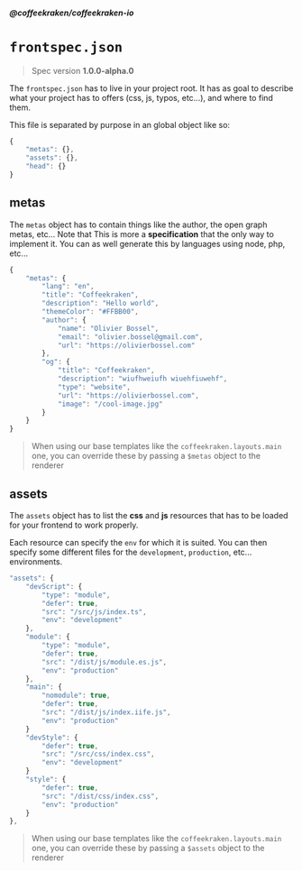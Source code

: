 <!--
/**
 * @name            Frontspec
 * @namespace       doc.specFiles
 * @type            Markdown
 * @platform        md
 * @status          stable
 * @menu            Documentation / Spec files           /doc/specfiles/frontspec
 *
 * @since           2.0.0
 * @author    Olivier Bossel <olivier.bossel@gmail.com> (https://coffeekraken.io)
 */
-->

<!-- image -->

<!-- header -->
##### @coffeekraken/coffeekraken-io



# `frontspec.json`

> Spec version **1.0.0-alpha.0**

The `frontspec.json` has to live in your project root. It has as goal to describe what your project has to offers (css, js, typos, etc...), and where to find them.

This file is separated by purpose in an global object like so:

```js
{
    "metas": {},
    "assets": {},
    "head": {}
}

```


## metas

The `metas` object has to contain things like the author, the open graph metas, etc...
Note that This is more a **specification** that the only way to implement it. You can as well generate this by languages using node, php, etc...

```js
{
    "metas": {
        "lang": "en",
        "title": "Coffeekraken",
        "description": "Hello world",
        "themeColor": "#FFBB00",
        "author": {
            "name": "Olivier Bossel",
            "email": "olivier.bossel@gmail.com",
            "url": "https://olivierbossel.com"
        },
        "og": {
            "title": "Coffeekraken",
            "description": "wiufhweiufh wiuehfiuwehf",
            "type": "website",
            "url": "https://olivierbossel.com",
            "image": "/cool-image.jpg"
        }
    }
}

```


> When using our base templates like the `coffeekraken.layouts.main` one, you can override these by passing a `$metas` object to the renderer

## assets

The `assets` object has to list the **css** and **js** resources that has to be loaded for your frontend to work properly.

Each resource can specify the `env` for which it is suited. You can then specify some different files for the `development`, `production`, etc... environments.

```js
"assets": {
    "devScript": {
        "type": "module",
        "defer": true,
        "src": "/src/js/index.ts",
        "env": "development"
    },
    "module": {
        "type": "module",
        "defer": true,
        "src": "/dist/js/module.es.js",
        "env": "production"
    },
    "main": {
        "nomodule": true,
        "defer": true,
        "src": "/dist/js/index.iife.js",
        "env": "production"
    }
    "devStyle": {
        "defer": true,
        "src": "/src/css/index.css",
        "env": "development"
    }
    "style": {
        "defer": true,
        "src": "/dist/css/index.css",
        "env": "production"
    }
},

```


> When using our base templates like the `coffeekraken.layouts.main` one, you can override these by passing a `$assets` object to the renderer

